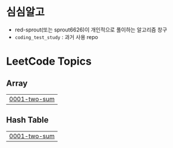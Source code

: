 # 심심알고
- red-sprout(또는 sprout6626)이 개인적으로 풀이하는 알고리즘 창구
- `coding_test_study` : 과거 사용 repo

<!---LeetCode Topics Start-->
# LeetCode Topics
## Array
|  |
| ------- |
| [0001-two-sum](https://github.com/red-sprout/SimSimAlgo/tree/master/0001-two-sum) |
## Hash Table
|  |
| ------- |
| [0001-two-sum](https://github.com/red-sprout/SimSimAlgo/tree/master/0001-two-sum) |
<!---LeetCode Topics End-->